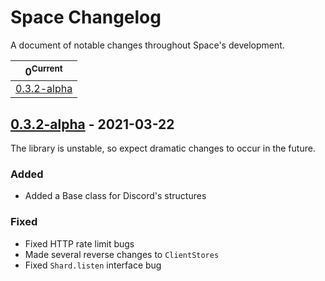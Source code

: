 # Space Changelog

A document of notable changes throughout Space's development.

| **0**<sup>Current</sup>                |
| -------------------------------------- |
| [0.3.2-alpha](#032-alpha---2021-03-22) |

## [0.3.2-alpha](https://github.com/Apacheli/Space/compare/5d8fc8d...17af9c8) - 2021-03-22

The library is unstable, so expect dramatic changes to occur in the future.

### Added

- Added a Base class for Discord's structures

### Fixed

- Fixed HTTP rate limit bugs
- Made several reverse changes to `ClientStores`
- Fixed `Shard.listen` interface bug
